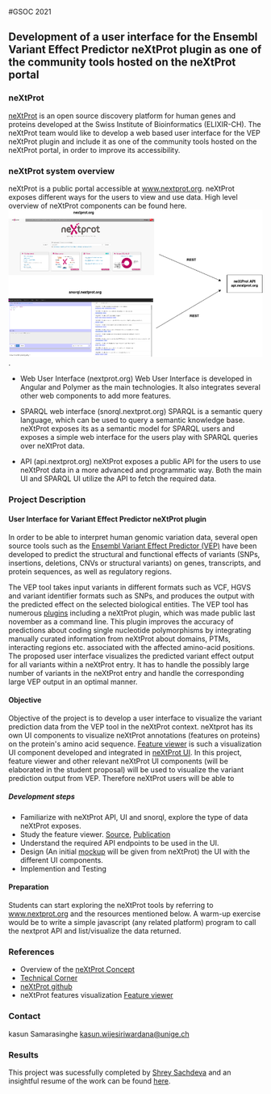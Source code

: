 #GSOC 2021 

## Development of a user interface for the Ensembl Variant Effect Predictor neXtProt plugin as one of the  community tools hosted on the neXtProt portal

### neXtProt

[neXtProt](www.nextprot.org) is an open source discovery platform for human genes and proteins developed at the Swiss Institute of Bioinformatics (ELIXIR-CH). The neXtProt team would like to develop a web based user interface for the VEP neXtProt plugin and include it as one of the  community tools hosted on the neXtProt portal, in order to improve its accessibility.

### neXtProt system overview
neXtProt is a public portal accessible at www.nextprot.org. neXtProt exposes different ways for the users to view and use data. 
High level overview of neXtProt components can be found here. ![here](./images/np.png).

* Web User Interface (nextprot.org)
Web User Interface is developed in Angular and Polymer as the main technologies. It also integrates several other web components to add more features.

* SPARQL web interface (snorql.nextprot.org)
SPARQL is a semantic query language, which can be used to query a semantic knowledge base. neXtProt exposes its as a semantic model for SPARQL users and exposes a simple web interface for the users play with SPARQL queries over neXtProt data.

* API (api.nextprot.org)
neXtProt exposes a public API for the users to use neXtProt data in a more advanced and programmatic way. Both the main UI and SPARQL UI utilize the API to fetch the required data.


### Project Description

#### User Interface for Variant Effect Predictor neXtProt plugin

In order to be able to interpret human genomic variation data, several open source tools such as the [Ensembl Variant Effect Predictor (VEP)](https://www.ensembl.org/info/docs/tools/vep/index.html) 
have been developed to predict the structural and functional effects of variants (SNPs, insertions, deletions, CNVs or structural variants) on genes, transcripts, and protein sequences, as well as regulatory regions. 

The VEP tool takes input variants in different formats such as VCF, HGVS and variant identifier formats such as SNPs, and produces the output with the predicted effect on the selected biological entities. 
The VEP tool has numerous [plugins](https://m.ensembl.org/info/docs/tools/vep/script/vep_plugins.html) including a neXtProt plugin, which was made public last november as a command line. This plugin improves the accuracy of predictions  about coding single nucleotide polymorphisms by integrating manually curated information from neXtProt about domains, PTMs, interacting regions etc. associated with the affected amino-acid positions. 
The proposed user interface visualizes the predicted variant effect output for all variants within a neXtProt entry. It has to handle the possibly large number of variants in the neXtProt entry and handle the corresponding large VEP output in an optimal manner. 

#### Objective

Objective of the project is to develop a user interface to visualize the variant prediction data from the VEP tool in the neXtProt context. neXtprot has its own UI components to visualize neXtProt annotations (features on proteins) on the protein's amino acid sequence. [Feature viewer](https://github.com/calipho-sib/feature-viewer) is such a visualization UI component developed and integrated in [neXtProt UI](https://www.nextprot.org/entry/NX_P52701/sequence).
In this project, feature viewer and other relevant neXtProt UI components (will be elaborated in the student proposal) will be used to visualize the variant prediction output from VEP. Therefore neXtProt users will be able to 

##### Development steps

* Familiarize with neXtProt API, UI and snorql, explore the type of data neXtProt exposes.
* Study the feature viewer. [Source](https://github.com/calipho-sib/feature-viewer), [Publication](https://www.nextprot.org/news/new-publication-the-feature-viewer-a-visualization-tool-for-positional-annotations-on-a-sequence) 
* Understand the required API endpoints to be used in the UI.
* Design (An initial [mockup]() will be given from neXtProt) the UI with the different UI components.
* Implemention and Testing

#### Preparation

Students can start exploring the neXtProt tools by referring to www.nextprot.org and the resources mentioned below. A warm-up exercise would be to write a simple javascript (any related platform) program to call the nextprot API and list/visualize the data returned. 

### References

* Overview of the [neXtProt Concept](https://www.nextprot.org/about/nextprot)
* [Technical Corner](https://www.nextprot.org/help/technical-corner)
* [neXtProt github](https://github.com/calipho-sib)
* neXtProt features visualization [Feature viewer](https://github.com/calipho-sib/feature-viewer)

### Contact
kasun Samarasinghe [kasun.wijesiriwardana@unige.ch](mailto:kasun.wijesiriwardana@unige.ch)

### Results
This project was sucessfully completed by [Shrey Sachdeva](https://medium.com/@shreysachdeva.2000) and an insightful resume of the work can be found [here](https://medium.com/@shreysachdeva.2000/obf-development-of-a-user-interface-for-the-vep-nextprot-plugin-cebafa386d64).
